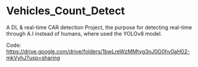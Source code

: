 # Vehicles_Count_Detect
A DL & real-time CAR detection Project, the purpose for detecting real-time through A.I instead of humans, where used the YOLOv8 model.

Code: https://drive.google.com/drive/folders/1bwLreWzMMtyg3nJ0G0hv0aH02-mkVyhJ?usp=sharing
